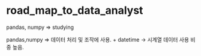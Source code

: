 # road_map_to_data_analyst


pandas, numpy => studying


pandas,numpy => 데이터 처리 및 조작에 사용. + datetime -> 시계열 데이터 사용 비중 높음.
